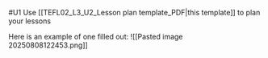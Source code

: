 #U1
Use [[TEFL02_L3_U2_Lesson plan template_PDF|this template]] to plan your lessons

Here is an example of one filled out:
![[Pasted image 20250808122453.png]]